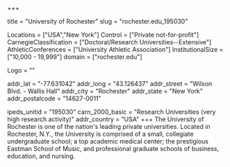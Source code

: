 
+++

title = "University of Rochester"
slug = "rochester.edu_195030"

Locations = ["USA","New York"]
Control = ["Private not-for-profit"]
CarnegieClassification = ["Doctoral/Research Universities--Extensive"]
AthleticConferences = ["University Athletic Association"]
InstitutionalSize = ["10,000 - 19,999"]
domain = ["rochester.edu"]

Logo = ""

addr_lat = "-77.631042"
addr_long = "43.126437"
addr_street = "Wilson Blvd. - Wallis Hall"
addr_city = "Rochester"
addr_state = "New York"
addr_postalcode = "14627-0011"

ipeds_unitid = "195030"
carn_2000_basic = "Research Universities (very high research activity)"
addr_country = "USA"
+++
    The University of Rochester is one of the nation's leading private universities. Located in Rochester, N.Y., the University is comprised of a small, collegiate undergraduate school; a top academic medical center; the prestigious Eastman School of Music, and professional graduate schools of business, education, and nursing.
